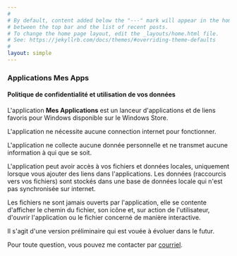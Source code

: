 ```yaml
---
#
# By default, content added below the "---" mark will appear in the home page
# between the top bar and the list of recent posts.
# To change the home page layout, edit the _layouts/home.html file.
# See: https://jekyllrb.com/docs/themes/#overriding-theme-defaults
#
layout: simple
---
```


### Applications Mes Apps

#### Politique de confidentialité et utilisation de vos données

L'application **Mes Applications** est un lanceur d'applications et de liens favoris pour Windows disponible sur le Windows Store.

L'application ne nécessite aucune connection internet pour fonctionner.

L'application ne collecte aucune donnée personnelle et ne transmet aucune information à qui que se soit.

L'application peut avoir accès à vos fichiers et données locales, uniquement lorsque vous ajouter des liens dans l'applications.
Les données (raccourcis vers vos fichiers) sont stockés dans une base de données locale qui n'est pas synchronisée sur internet.

Les fichiers ne sont jamais ouverts par l'application, elle se contente d'afficher le chemin du fichier, son icône et, 
sur action de l'utilisateur, d'ouvrir l'application ou le fichier concerné de manière interactive.

Il s'agit d'une version préliminaire qui est vouée à évoluer dans le futur.

Pour toute question, vous pouvez me contacter par <a href="mailto:cyril@portet.org?subject=MesApps">courriel</a>.
